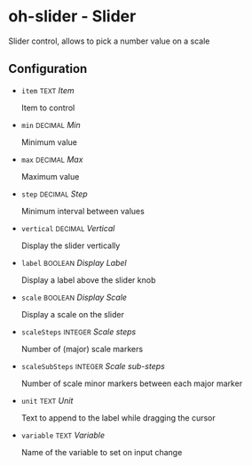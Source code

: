 # oh-slider - Slider

Slider control, allows to pick a number value on a scale

## Configuration


- `item` <small>TEXT</small> _Item_

  Item to control

- `min` <small>DECIMAL</small> _Min_

  Minimum value

- `max` <small>DECIMAL</small> _Max_

  Maximum value

- `step` <small>DECIMAL</small> _Step_

  Minimum interval between values

- `vertical` <small>DECIMAL</small> _Vertical_

  Display the slider vertically

- `label` <small>BOOLEAN</small> _Display Label_

  Display a label above the slider knob

- `scale` <small>BOOLEAN</small> _Display Scale_

  Display a scale on the slider

- `scaleSteps` <small>INTEGER</small> _Scale steps_

  Number of (major) scale markers

- `scaleSubSteps` <small>INTEGER</small> _Scale sub-steps_

  Number of scale minor markers between each major marker

- `unit` <small>TEXT</small> _Unit_

  Text to append to the label while dragging the cursor

- `variable` <small>TEXT</small> _Variable_

  Name of the variable to set on input change


